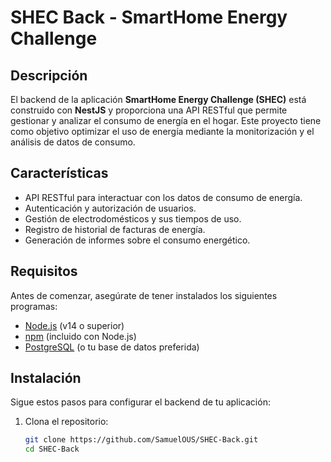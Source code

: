 # SHEC Back - SmartHome Energy Challenge

## Descripción

El backend de la aplicación **SmartHome Energy Challenge (SHEC)** está construido con **NestJS** y proporciona una API RESTful que permite gestionar y analizar el consumo de energía en el hogar. Este proyecto tiene como objetivo optimizar el uso de energía mediante la monitorización y el análisis de datos de consumo.

## Características

- API RESTful para interactuar con los datos de consumo de energía.
- Autenticación y autorización de usuarios.
- Gestión de electrodomésticos y sus tiempos de uso.
- Registro de historial de facturas de energía.
- Generación de informes sobre el consumo energético.

## Requisitos

Antes de comenzar, asegúrate de tener instalados los siguientes programas:

- [Node.js](https://nodejs.org/) (v14 o superior)
- [npm](https://www.npmjs.com/) (incluido con Node.js)
- [PostgreSQL](https://www.postgresql.org/) (o tu base de datos preferida)

## Instalación

Sigue estos pasos para configurar el backend de tu aplicación:

1. Clona el repositorio:

   ```bash
   git clone https://github.com/SamuelOUS/SHEC-Back.git
   cd SHEC-Back
